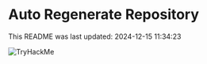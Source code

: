 # Auto Regenerate Repository

This README was last updated: 2024-12-15 11:34:23

 ![TryHackMe](https://tryhackme.com/badge/533634)